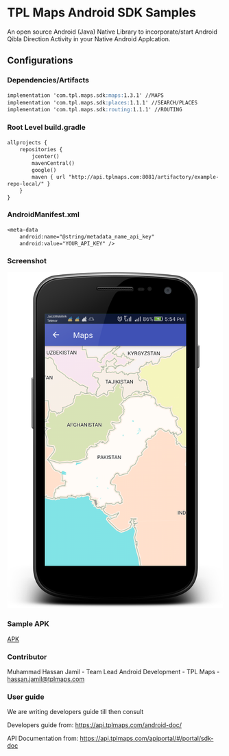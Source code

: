 # TPL Maps Android SDK Samples

An open source Android (Java) Native Library to incorporate/start Android Qibla Direction Activity in your Native Android Applcation.


## Configurations
### Dependencies/Artifacts
```markdown
implementation 'com.tpl.maps.sdk:maps:1.3.1' //MAPS
implementation 'com.tpl.maps.sdk:places:1.1.1' //SEARCH/PLACES
implementation 'com.tpl.maps.sdk:routing:1.1.1' //ROUTING
```
### Root Level build.gradle
```
allprojects {
    repositories {
        jcenter()
        mavenCentral()
        google()
        maven { url "http://api.tplmaps.com:8081/artifactory/example-repo-local/" }
    }
}
```
### AndroidManifest.xml
```
<meta-data
    android:name="@string/metadata_name_api_key"
    android:value="YOUR_API_KEY" />
```
### Screenshot
![Maps](/Screenshots/Maps.png?raw=true "Preview Maps")

### Sample APK
[APK](/APK/samples-debug.apk)
### Contributor
Muhammad Hassan Jamil - Team Lead Android Development - TPL Maps - hassan.jamil@tplmaps.com
### User guide
We are writing developers guide till then consult

Developers guide from: https://api.tplmaps.com/android-doc/

API Documentation from: https://api.tplmaps.com/apiportal/#/portal/sdk-doc 
